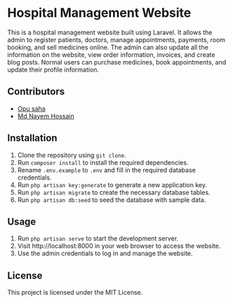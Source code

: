 # Hospital Management Website

This is a hospital management website built using Laravel. It allows the admin to register patients, doctors, manage appointments, payments, room booking, and sell medicines online. The admin can also update all the information on the website, view order information, invoices, and create blog posts. Normal users can purchase medicines, book appointments, and update their profile information.

## Contributors

- [Opu saha](https://github.com/opusaha/)
- [Md Nayem Hossain](https://github.com/durjoy822)

## Installation

1. Clone the repository using `git clone`.
2. Run `composer install` to install the required dependencies.
3. Rename `.env.example` to `.env` and fill in the required database credentials.
4. Run `php artisan key:generate` to generate a new application key.
5. Run `php artisan migrate` to create the necessary database tables.
6. Run `php artisan db:seed` to seed the database with sample data.

## Usage

1. Run `php artisan serve` to start the development server.
2. Visit http://localhost:8000 in your web browser to access the website.
3. Use the admin credentials to log in and manage the website.

## License

This project is licensed under the MIT License.
